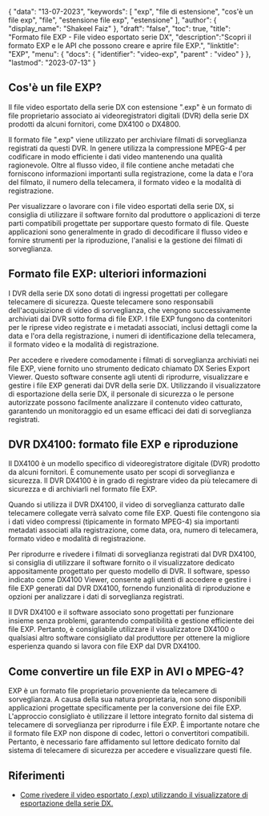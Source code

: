 {
"data": "13-07-2023",
  "keywords": [
"exp",
"file di estensione",
"cos'è un file exp",
"file",
"estensione file exp",
"estensione"
],
  "author": {
"display_name": "Shakeel Faiz"
},
"draft": "false",
"toc": true,
"title": "Formato file EXP - File video esportato serie DX",
  "description":"Scopri il formato EXP e le API che possono creare e aprire file EXP.",
"linktitle": "EXP",
  "menu": {
    "docs": {
      "identifier": "video-exp",
"parent" : "video"
}
},
"lastmod": "2023-07-13"
}

## Cos'è un file EXP?

Il file video esportato della serie DX con estensione ".exp" è un formato di file proprietario associato ai videoregistratori digitali (DVR) della serie DX prodotti da alcuni fornitori, come DX4100 o DX4800.

Il formato file ".exp" viene utilizzato per archiviare filmati di sorveglianza registrati da questi DVR. In genere utilizza la compressione MPEG-4 per codificare in modo efficiente i dati video mantenendo una qualità ragionevole. Oltre al flusso video, il file contiene anche metadati che forniscono informazioni importanti sulla registrazione, come la data e l'ora del filmato, il numero della telecamera, il formato video e la modalità di registrazione.

Per visualizzare o lavorare con i file video esportati della serie DX, si consiglia di utilizzare il software fornito dal produttore o applicazioni di terze parti compatibili progettate per supportare questo formato di file. Queste applicazioni sono generalmente in grado di decodificare il flusso video e fornire strumenti per la riproduzione, l'analisi e la gestione dei filmati di sorveglianza.

## Formato file EXP: ulteriori informazioni

I DVR della serie DX sono dotati di ingressi progettati per collegare telecamere di sicurezza. Queste telecamere sono responsabili dell'acquisizione di video di sorveglianza, che vengono successivamente archiviati dai DVR sotto forma di file EXP. I file EXP fungono da contenitori per le riprese video registrate e i metadati associati, inclusi dettagli come la data e l'ora della registrazione, i numeri di identificazione della telecamera, il formato video e la modalità di registrazione.

Per accedere e rivedere comodamente i filmati di sorveglianza archiviati nei file EXP, viene fornito uno strumento dedicato chiamato DX Series Export Viewer. Questo software consente agli utenti di riprodurre, visualizzare e gestire i file EXP generati dai DVR della serie DX. Utilizzando il visualizzatore di esportazione della serie DX, il personale di sicurezza o le persone autorizzate possono facilmente analizzare il contenuto video catturato, garantendo un monitoraggio ed un esame efficaci dei dati di sorveglianza registrati.

## DVR DX4100: formato file EXP e riproduzione

Il DX4100 è un modello specifico di videoregistratore digitale (DVR) prodotto da alcuni fornitori. È comunemente usato per scopi di sorveglianza e sicurezza. Il DVR DX4100 è in grado di registrare video da più telecamere di sicurezza e di archiviarli nel formato file EXP.

Quando si utilizza il DVR DX4100, il video di sorveglianza catturato dalle telecamere collegate verrà salvato come file EXP. Questi file contengono sia i dati video compressi (tipicamente in formato MPEG-4) sia importanti metadati associati alla registrazione, come data, ora, numero di telecamera, formato video e modalità di registrazione.

Per riprodurre e rivedere i filmati di sorveglianza registrati dal DVR DX4100, si consiglia di utilizzare il software fornito o il visualizzatore dedicato appositamente progettato per questo modello di DVR. Il software, spesso indicato come DX4100 Viewer, consente agli utenti di accedere e gestire i file EXP generati dal DVR DX4100, fornendo funzionalità di riproduzione e opzioni per analizzare i dati di sorveglianza registrati.

Il DVR DX4100 e il software associato sono progettati per funzionare insieme senza problemi, garantendo compatibilità e gestione efficiente dei file EXP. Pertanto, è consigliabile utilizzare il visualizzatore DX4100 o qualsiasi altro software consigliato dal produttore per ottenere la migliore esperienza quando si lavora con file EXP dal DVR DX4100.


## Come convertire un file EXP in AVI o MPEG-4?

EXP è un formato file proprietario proveniente da telecamere di sorveglianza. A causa della sua natura proprietaria, non sono disponibili applicazioni progettate specificamente per la conversione dei file EXP. L'approccio consigliato è utilizzare il lettore integrato fornito dal sistema di telecamere di sorveglianza per riprodurre i file EXP. È importante notare che il formato file EXP non dispone di codec, lettori o convertitori compatibili. Pertanto, è necessario fare affidamento sul lettore dedicato fornito dal sistema di telecamere di sicurezza per accedere e visualizzare questi file.

## Riferimenti
* [Come rivedere il video esportato (.exp) utilizzando il visualizzatore di esportazione della serie DX.](https://support.pelco.com/s/article/How-to-review-exported-video-exp-using-the-DX-Series-Export-Viewer-1538586687024?language=en_US)







